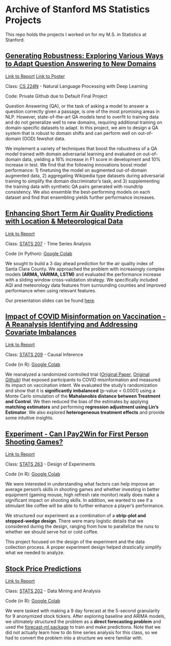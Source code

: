 # Archive of Stanford MS Statistics Projects

This repo holds the projects I worked on for my M.S. in Statistics at Stanford.

## [Generating Robustness: Exploring Various Ways to Adapt Question Answering to New Domains](Natural%20Language%20Processing%20with%20Deep%20Learning)

[Link to Report](/Natural%20Language%20Processing%20with%20Deep%20Learning/Report%20-%20Generating%20Robustness.pdf)
[Link to Poster](/Natural%20Language%20Processing%20with%20Deep%20Learning/Academic%20Poster%20-%20Generating%20Robustness.pdf)

Class: [CS 224N](https://web.stanford.edu/class/cs224n/) - Natural Language Processing with Deep Learning

Code: Private Github due to Default Final Project

Question Answering (QA), or the task of asking a model to answer a question correctly given a passage, is one of the most promising areas in NLP. However, state-of-the-art QA models tend to overfit to training data and do not generalize well to new domains, requiring additional training on domain-specific datasets to adapt. In this project, we aim to design a QA system that is robust to domain shifts and can perform well on out-of-domain (OOD) fewshot data.

We implement a variety of techniques that boost the robustness of a QA model trained with domain adversarial learning and evaluated on out-of-domain data, yielding a 16% increase in F1 score in development and 10% increase in test. We find that the following innovations boost model performance: 1) finetuning the model on augmented out-of-domain augmented data, 2) aggregating Wikipedia type datasets during adversarial training to simplify the domain discriminator’s task, and 3) supplementing the training data with synthetic QA pairs generated with roundtrip consistency. We also ensemble the best-performing models on each dataset and find that ensembling yields further performance increases.

## [Enhancing Short Term Air Quality Predictions with Location & Meteorological Data](Time%20Series%20Analysis)

[Link to Report](/Time%20Series%20Analysis/Report%20-%20Enhancing%20Short%20Term%20AQI%20Predictions%20with%20Location%20%26%20Meteorological%20Data.pdf)

Class: [STATS 207](https://stats207.github.io/) - Time Series Analysis

Code (in Python): [Google Colab](https://colab.research.google.com/drive/1KIKg49sdifofzCIjpVpQPysOMXAv9ILT?usp=sharing)

We sought to build a 3 day ahead prediction for the air quality index of Santa Clara County. We approached the problem with increasingly complex models **(ARMA, VARIMA, LSTM)** and evaluated the performance increase with a sliding window cross-validation strategy. We specifically included AQI and meteorology data features from surrounding counties and improved performance when using relevant features.

Our presentation slides can be found [here](https://docs.google.com/presentation/d/1ceUaLOzDaqnKD3VWfMPAv-vJA9nDjUhnisoOHEsvEmo/edit?usp=sharing).

## [Impact of COVID Misinformation on Vaccination - A Reanalysis Identifying and Addressing Covariate Imbalances](Causal%20Inference)

[Link to Report](/Causal%20Inference/Report%20-%20Impact%20of%20COVID%20Misinformation%20on%20Vaccination%20-%20A%20Reanalysis%20Identifying%20and%20Addressing%20Covariate%20Imabalances.pdf)

Class: [STATS 209](https://explorecourses.stanford.edu/search?view=catalog&filter-coursestatus-Active=on&page=0&catalog=&q=STATS+209%3A+Introduction+to+Causal+Inference&collapse=) - Causal Inference

Code (in R): [Google Colab](https://colab.research.google.com/drive/1m-5hD2vt-CH9IzeQGlbHD6cQt5Qaih9b?usp=sharing)

We reanalyzed a randomized controlled trial ([Original Paper](https://www.nature.com/articles/s41562-021-01056-1), [Original Github](https://github.com/sloomba/covid19-misinfo/)) that exposed participants to COVID misinformation and measured its impact on vaccination intent. We evaluated the study’s randomization and show that it is **significantly imbalanced** (p-value < 0.0001) using a Monte Carlo simulation of the **Mahalanobis distance between Treatment and Control**. We then reduced the bias of the estimates by applying **matching estimators** and performing **regression adjustment using Lin’s Estimator**. We also explored **heterogeneous treatment effects** and provide some intuitive insights.

## [Experiment - Can I Pay2Win for First Person Shooting Games?](Design%20of%20Experiments)

[Link to Report](/Design%20of%20Experiments/Report%20-%20Can%20I%20Pay2Win%20for%20First%20Person%20Shooting%20Games.pdf)

Class: [STATS 263](https://artowen.su.domains/courses/363-1415/) - Design of Experiments

Code (in R): [Google Colab](https://colab.research.google.com/drive/1JXveQ5GIK52_TwRZ14CiS4XF6amgUXcJ?usp=sharing)

We were interested in understanding what factors can help improve an average person’s skills in shooting games and whether investing in better equipment (gaming mouse, high refresh rate monitor) really does make a significant impact on shooting skills. In addition, we wanted to see if a stimulant like coffee will be able to further enhance a player’s performance.

We structured our experiment as a combination of a **strip-plot and stepped-wedge design**. There were many logistic details that we considered during the design, ranging from how to parallelize the runs to whether we should serve hot or cold coffee.

This project focused on the design of the experiment and the data collection process. A proper experiment design helped drastically simplify what we needed to analyze.

## [Stock Price Predictions](Stock%20Predictions)

[Link to Report](/Stock%20Predictions/Report%20-%20Predicting%20Security%20Prices.pdf)

Class: [STATS 202](https://stats-202.github.io/) - Data Mining and Analysis

Code (in R): [Google Colab](https://colab.research.google.com/drive/10Ze50f7lqaIhnqwnDOKastTpuRbXjEO7?usp=sharing)

We were tasked with making a 9 day forecast at the 5-second granularity for 9 anonymized stock tickers. After exploring baseline and ARIMA models, we ultimately structured the problem as a **direct forecasting problem** and used the [forecast-ml package](https://github.com/nredell/forecastML) to train and make predictions. Note that we did not actually learn how to do time series analysis for this class, so we had to convert the problem into a structure we were familiar with.
